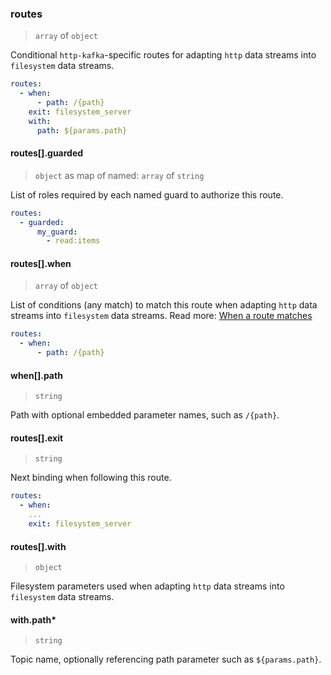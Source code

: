 ### routes

> `array` of `object`

Conditional `http-kafka`-specific routes for adapting `http` data streams into `filesystem` data streams.

```yaml
routes:
  - when:
      - path: /{path}
    exit: filesystem_server
    with:
      path: ${params.path}
```

#### routes[].guarded

> `object` as map of named: `array` of `string`

List of roles required by each named guard to authorize this route.

```yaml
routes:
  - guarded:
      my_guard:
        - read:items
```

#### routes[].when

> `array` of `object`

List of conditions (any match) to match this route when adapting `http` data streams into `filesystem` data streams.
Read more: [When a route matches](../../../../../concepts/bindings.md#when-a-route-matches)

```yaml
routes:
  - when:
      - path: /{path}
```

#### when[].path

> `string`

Path with optional embedded parameter names, such as `/{path}`.

#### routes[].exit

> `string`

Next binding when following this route.

```yaml
routes:
  - when:
    ...
    exit: filesystem_server
```

#### routes[].with

> `object`

Filesystem parameters used when adapting `http` data streams into `filesystem` data streams.

#### with.path\*

> `string`

Topic name, optionally referencing path parameter such as `${params.path}`.
